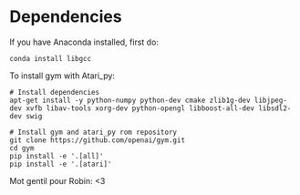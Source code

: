 # Dependencies

If you have Anaconda installed, first do:

```{r, engine='bash', count_lines}
conda install libgcc
```

To install gym with Atari_py:

```{r, engine='bash', count_lines}
# Install dependencies
apt-get install -y python-numpy python-dev cmake zlib1g-dev libjpeg-dev xvfb libav-tools xorg-dev python-opengl libboost-all-dev libsdl2-dev swig

# Install gym and atari_py rom repository
git clone https://github.com/openai/gym.git
cd gym
pip install -e '.[all]'
pip install -e '.[atari]'
```


Mot gentil pour Robin: <3
